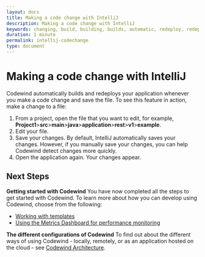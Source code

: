 ```yaml
---
layout: docs
title: Making a code change with IntelliJ
description: Making a code change with IntelliJ
keywords: changing, build, building, builds, automatic, redeploy, redeploying, redeploys, application, applications, save, saving, saves, file, feature, edit, editing, edits
duration: 1 minute
permalink: intellij-codechange
type: document
---
```


# Making a code change with IntelliJ
Codewind automatically builds and redeploys your application whenever you make a code change and save the file. To see this feature in action, make a change to a file:
1. From a project, open the file that you want to edit, for example, **Project1**>**src**>**main**>**java**>**application**>**rest**>**v1**>**example**.
2. Edit your file.
3. Save your changes. By default, IntelliJ automatically saves your changes. However, if you manually save your changes, you can help Codewind detect changes more quickly.
4. Open the application again. Your changes appear.

## Next Steps

**Getting started with Codewind** You have now completed all the steps to get started with Codewind. To learn more about how you can develop using Codewind, choose from the following:

- [Working with templates](./workingwithtemplates.html)
- [Using the Metrics Dashboard for performance monitoring](./metrics-dashboard.html)

**The different configurations of Codewind** To find out about the different ways of using Codewind - locally, remotely, or as an application hosted on the cloud - see [Codewind Architecture](./overview.html#architecture).